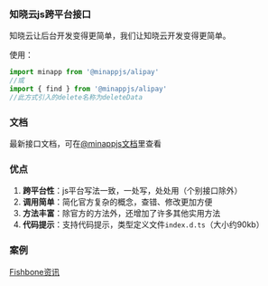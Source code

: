 <!--
 * @Author: your name
 * @Date: 2020-01-29 11:37:27
 * @LastEditTime: 2020-05-23 12:02:33
 * @LastEditors: Please set LastEditors
 * @Description: In User Settings Edit
 * @FilePath: /minapp-fetch/README.md
 -->

### 知晓云js跨平台接口     
   
知晓云让后台开发变得更简单，我们让知晓云开发变得更简单。  
    
使用：  
```js
import minapp from '@minappjs/alipay'
//或
import { find } from '@minappjs/alipay'
//此方式引入的delete名称为deleteData
```  
  
### 文档  
最新接口文档，可在[@minappjs文档](https://wefishbone.com/detail/5ec2781dc66ab4461293c8ea)里查看  
  
### 优点  
1. **跨平台性**：js平台写法一致，一处写，处处用（个别接口除外） 
2. **调用简单**：简化官方复杂的概念，查错、修改更加方便  
3. **方法丰富**：除官方的方法外，还增加了许多其他实用方法  
4. **代码提示**：支持代码提示，类型定义文件`index.d.ts`（大小约90kb）  

   
### 案例    
[Fishbone资讯](https://wefishbone.com)
  
  